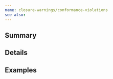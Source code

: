 ```yaml
---
name: closure-warnings/conformance-violations
see also:
---
```


## Summary

## Details

## Examples
